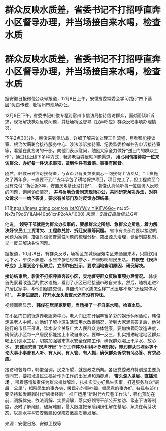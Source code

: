 # 群众反映水质差，省委书记不打招呼直奔小区督导办理，并当场接自来水喝，检查水质

# 群众反映水质差，省委书记不打招呼直奔小区督导办理，并当场接自来水喝，检查水质

据安徽日报微信公众号报道，12月8日上午，安徽省委常委会学习践行“四下基层”优良传统，赴宿州市现场办公。

12月8日下午，省委书记韩俊专程到宿州市信访局接待信访群众，面对面倾听诉求，现场解决群众反映问题，并赴埇桥区督导《民声呼应》群众反映事项办理情况。

下午2点30分许，韩俊来到信访局，详细了解来访处理工作流程，察看智能接谈室、根治欠薪联合接待服务中心、涉法涉诉接待室、纪委监委检举控告申诉接待室等，看望在此接访的干部，向他们表示慰问，勉励大家全力做好“送上门的群众工作”，通过线上线下多种方式，畅通老百姓反映问题渠道，
**用心用情接待每一位来访群众、办好每一件诉求事项，做到件件有着落、事事有回音。**

随后，韩俊来到信访接待室，与省市县有关负责同志一同接待上访群众。“工资拖欠了两年多，一直要不到”“去年承包了耕地保护项目，项目完工了，但工程款至今没有兑付”“拆迁近3年，安置房地基还没打好”……韩俊认真倾听每一位信访人反映的问题，询问详细情况，
**并与当地负责同志现场办公，共同研究解决办法，对群众诉求一一给予答复，要求有关部门及时反馈办理结果。**

![](https://inews.gtimg.com/om_bt/OYWjv_YIKITV6Go-
ntJb5-Nx7zF9o6Y1LAM40q61cnP2oAA/1000) _来源：安徽日报微信公众号_

他说， **领导干部就是为群众办实事的，要想群众之所想、急群众之所急，着力解决好农民工工资清欠、工程款兑付、拆迁安置等问题。**
省市有关部门要以接访的问题为案例，加强对信访普遍性问题的梳理分析，突出源头治理，健全制度机制，举一反三解决共性问题。

据报道，10月28日，有群众反映，埇桥区东城康居苑南区未通自来水，只能饮用地下水，不仅水质差、水压不够还经常停水，严重影响居民生活。
**韩俊在《民声呼应》上看到这个反映后，立即作出批示，要求当地查明原因、研究解决。**

**接访结束后，韩俊不打招呼直奔该小区，实地督导群众反映事项办理情况。**
韩俊首先察看改造后的供水设施，看到了小区已经接通市政自来水。然后，随机走进2户居民家中，与他们促膝交谈，详细询问“水质怎么样”“水压够不够”“还经常停水吗”。
**并走进厨房，拧开水龙头检查水还有没有异味。**

视频画面显示， **韩俊在居民家厨房，当场接了一杯自来水喝，检查水质。**

在小区门口的街道养老服务中心，老人们正在开展丰富多彩的娱乐休闲活动，韩俊走进老人中间，向他们了解小区生活饮用水改善情况，听到大家满意答复后，他对随行的市县干部讲，饮水安全关系广大人民群众身体健康，要加快管网改造进度，确保该小区每一户居民都能接上市政自来水。要举一反三，扎实推进皖北地区群众喝上引调水工程，切实加强城市供水安全保障工作，确保群众喝上干净水、放心水。
**要健全完善“民声呼应”平台工作体系和闭环办理机制，做到群众合理诉求不论大事小事都有人听、有人问、有人管、有人抓，确保群众诉求有问必答、有求必应。**

接访和督导中，韩俊强调，民之所望，就是政之所向。各级党委政府特别是主要负责同志，要把增进民生福祉作为工作的出发点和落脚点， **带头深入基层、直插现场**
，带着感情和责任为群众排忧解难，扎扎实实办好民生实事，打通服务群众“最后一公里”，把惠民生的事办实、暖民心的事办细、顺民意的事办好。各级各部门要坚持和发展新时代“枫桥经验”，推广运用“新时代六尺巷工作法”，强化预防在前、调解优先、依法调解、实质调解，落实好领导干部公开接访、常态下访等制度，及时了解问题、破解难题，最大限度把矛盾纠纷化解在基层、解决在萌芽状态，以高水平平安安徽建设保障安徽高质量发展。

来源：安徽日报、安徽卫视等

